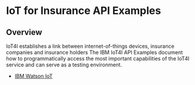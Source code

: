 # IoT for Insurance API Examples

## Overview
IoT4I establishes a link between internet-of-things devices, insurance companies and insurance holders The IBM IoT4I API Examples 
document how to programmatically access the most important capabilities of the IoT4I service and can serve as a testing environment.

- [IBM Watson IoT](https://internetofthings.ibmcloud.com)
